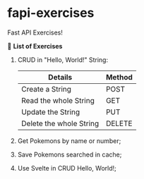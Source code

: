 # fapi-exercises
Fast API Exercises!

🚀 **List of Exercises**
 1. CRUD in "Hello, World!" String:

    | Details                 | Method |
    | ----------------------- | ------ |
    | Create a String         | POST   |
    | Read the whole String   | GET    |
    | Update the String       | PUT    |
    | Delete the whole String | DELETE |
 
 2. Get Pokemons by name or number;
 3. Save Pokemons searched in cache;
 4. Use Svelte in CRUD Hello, World!;
  